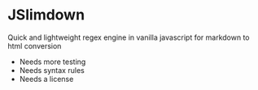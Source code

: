 # JSlimdown
Quick and lightweight regex engine in vanilla javascript for markdown to html conversion

* Needs more testing
* Needs syntax rules
* Needs a license
